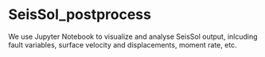 # SeisSol_postprocess

We use Jupyter Notebook to visualize and analyse SeisSol output, inlcuding fault variables, surface velocity and displacements, moment rate, etc.

